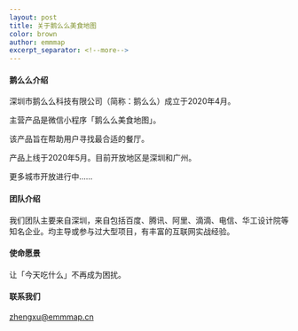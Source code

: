 ```yaml
---
layout: post
title: 关于鹅么么美食地图
color: brown
author: emmmap
excerpt_separator: <!--more-->
---
```


#### 鹅么么介绍

深圳市鹅么么科技有限公司（简称：鹅么么）成立于2020年4月。<br/>

主营产品是微信小程序「鹅么么美食地图」。<br/>

该产品旨在帮助用户寻找最合适的餐厅。<br/>

产品上线于2020年5月。目前开放地区是深圳和广州。<br/>

更多城市开放进行中……

#### 团队介绍

我们团队主要来自深圳，来自包括百度、腾讯、阿里、滴滴、电信、华工设计院等知名企业。均主导或参与过大型项目，有丰富的互联网实战经验。

#### 使命愿景

让「今天吃什么」不再成为困扰。

#### 联系我们

zhengxu@emmmap.cn
 
